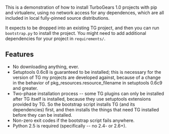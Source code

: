 This is a demonstration of how to install TurboGears 1.0 projects with
pip and virtualenv, using no network access for any dependences, which
are all included in local fully-pinned source distributions. 

It expects to be dropped into an existing TG project, and then you can
run `bootstrap.py` to install the project.  You might need to add
additional dependencies for your project in `requirements/`.

Features
--------

* No downloading anything, ever.
* Setuptools 0.6c8 is guaranteed to be installed; this is necessary
  for the version of TG my projects are developed against, because of
  a change in the behavior of pkg_resources.resource_filename in
  setuptools 0.6c9 and greater.
* Two-phase installation process -- some TG plugins can only be
  installed after TG itself is installed, because they use setuptools
  extensions provided by TG.  So the bootstrap script installs TG (and
  its dependencies) first, and then installs the things that need TG
  installed before they can be installed.
* Non-zero exit codes if the bootstrap script fails anywhere.
* Python 2.5 is required (specifically -- no 2.4- or 2.6+).

